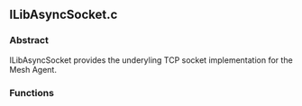## ILibAsyncSocket.c

### Abstract
ILibAsyncSocket provides the underyling TCP socket implementation for the Mesh Agent.

### Functions

